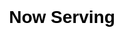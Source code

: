 <!DOCTYPE html>
<html>
<head>
  <title>Order Display</title>
  <meta name="viewport" content="width=640, initial-scale=1.0">
  <style>
    html, body {
      width: 100%;
      height: 100%;
      margin: 0;
      padding: 0;
      font-family: sans-serif;
      background: white;
      color: black;
      display: flex;
      flex-direction: column;
      align-items: center;
      justify-content: flex-start;
    }

    h1 {
      font-size: 2em;
      margin: 20px;
    }

    #displayOrders {
      display: grid;
      grid-template-columns: repeat(2, 1fr);
      grid-gap: 10px;
      width: 90%;
      padding: 10px;
      box-sizing: border-box;
    }

    .order {
      display: flex;
      justify-content: center;
      align-items: center;
      height: 150px;
      border: 2px solid black;
      border-radius: 10px;
      font-size: 2em;
      background: #f0f0f0;
    }

    #hiddenInput {
      position: absolute;
      top: 0;
      left: 0;
      width: 100%;
      height: 100%;
      opacity: 0;
      z-index: 1;
    }
  </style>
</head>
<body>
  <h1>Now Serving</h1>
  <div id="displayOrders"></div>

  <audio id="ding" src="https://www.orangefreesounds.com/wp-content/uploads/2021/01/Ding-dong-sound.mp3" preload="auto"></audio>

  <input type="text" id="hiddenInput" onkeydown="handleKey(event)" autocomplete="off" autofocus />

  <script>
    let orders = [];

    function showOrders() {
      const display = document.getElementById('displayOrders');
      display.innerHTML = '';
      orders.forEach(order => {
        const div = document.createElement('div');
        div.className = 'order';
        div.textContent = order;
        display.appendChild(div);
      });
    }

    function playDing() {
      const ding = document.getElementById('ding');
      ding.pause();
      ding.currentTime = 0;
      ding.play().catch(err => console.log("Sound error:", err));
    }

    function addOrder(order) {
      orders.unshift(order);
      if (orders.length > 10) orders = orders.slice(0, 10);
      localStorage.setItem('orders', JSON.stringify(orders));
      showOrders();
      playDing();
    }

    function handleKey(e) {
      if (e.key === 'Enter') {
        const value = e.target.value.trim();
        if (value) {
          addOrder(value);
        }
        e.target.value = '';
      }
    }

    window.onload = () => {
      const saved = localStorage.getItem('orders');
      if (saved) orders = JSON.parse(saved);
      showOrders();

      const input = document.getElementById('hiddenInput');
      input.focus();

      window.addEventListener('click', () => input.focus());
      window.addEventListener('keydown', () => input.focus());
    };

    window.addEventListener('storage', function (e) {
      if (e.key === 'orders') {
        orders = JSON.parse(e.newValue || '[]');
        showOrders();
        playDing();
      }
    });
  </script>
</body>
</html>
